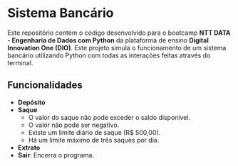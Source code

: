 # Sistema Bancário

Este repositório contém o código desenvolvido para o bootcamp **NTT DATA - Engenharia de Dados com Python** da plataforma de ensino **Digital Innovation One (DIO)**.
Este projeto simula o funcionamento de um sistema bancário utilizando Python com todas as interações feitas através do terminal.

## Funcionalidades

- **Depósito**
- **Saque**
   - O valor do saque não pode exceder o saldo disponível.
   - O valor não pode ser negativo.
   - Existe um limite diário de saque (R$ 500,00).
   - Há um limite máximo de três saques por dia.
- **Extrato**
- **Sair**: Encerra o programa.


